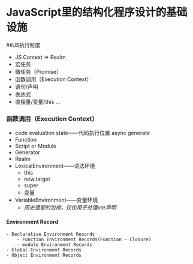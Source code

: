 # JavaScript里的结构化程序设计的基础设施

 
##JS执行粒度

- JS Context => Realm
- 宏任务
- 微任务（Promise）
- 函数调用（Execution Context）
- 语句/声明
- 表达式
- 直接量/变量/this ...


### 函数调用（Execution Context）
- code evaluation state——代码执行位置 async generate
- Function
- Script or Module
- Generator
- Realm
- LexicalEnvironment——词法环境
	- this
	- new.target
	- super
	- 变量
- VariableEnvironment——变量环境
	- *历史遗留的包袱，仅仅用于处理var声明*

#### Environment Record
	- Declarative Environment Records
		- Function Environment Records(Function - Closure)
		- module Environment Records
	- Global Environment Records
	- Object Environment Records
